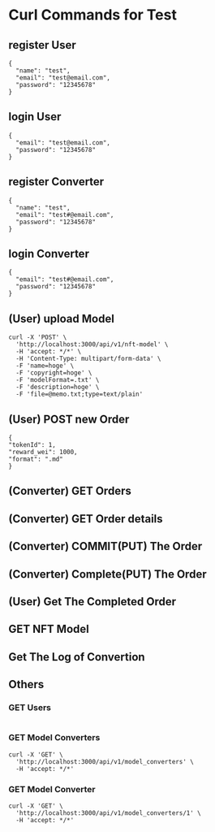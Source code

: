 

# Curl Commands for Test


## register User
```
{
  "name": "test",
  "email": "test@email.com",
  "password": "12345678"
}
```
## login User
```
{
  "email": "test@email.com",
  "password": "12345678"
}
```

## register Converter
```
{
  "name": "test",
  "email": "test#@email.com",
  "password": "12345678"
}
```

## login Converter
```
{
  "email": "test#@email.com",
  "password": "12345678"
}
```

## (User) upload Model
```
curl -X 'POST' \
  'http://localhost:3000/api/v1/nft-model' \
  -H 'accept: */*' \
  -H 'Content-Type: multipart/form-data' \
  -F 'name=hoge' \
  -F 'copyright=hoge' \
  -F 'modelFormat=.txt' \
  -F 'description=hoge' \
  -F 'file=@memo.txt;type=text/plain'
```

## (User) POST new Order
```
{
"tokenId": 1,
"reward_wei": 1000,
"format": ".md"
}
```

## (Converter) GET Orders


## (Converter) GET Order details


## (Converter) COMMIT(PUT) The Order


## (Converter) Complete(PUT) The Order


## (User) Get The Completed Order


## GET NFT Model


## Get The Log of Convertion


## Others

### GET Users
```

```


### GET Model Converters
```
curl -X 'GET' \
  'http://localhost:3000/api/v1/model_converters' \
  -H 'accept: */*'
```

### GET Model Converter
```
curl -X 'GET' \
  'http://localhost:3000/api/v1/model_converters/1' \
  -H 'accept: */*'
```